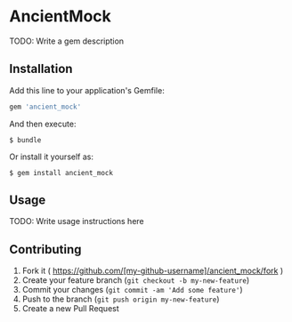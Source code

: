 # AncientMock

TODO: Write a gem description

## Installation

Add this line to your application's Gemfile:

```ruby
gem 'ancient_mock'
```

And then execute:

    $ bundle

Or install it yourself as:

    $ gem install ancient_mock

## Usage

TODO: Write usage instructions here

## Contributing

1. Fork it ( https://github.com/[my-github-username]/ancient_mock/fork )
2. Create your feature branch (`git checkout -b my-new-feature`)
3. Commit your changes (`git commit -am 'Add some feature'`)
4. Push to the branch (`git push origin my-new-feature`)
5. Create a new Pull Request
